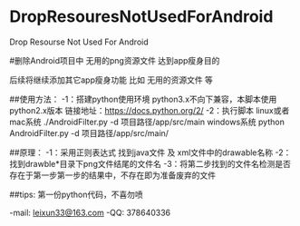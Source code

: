 # DropResouresNotUsedForAndroid
Drop Resourse Not Used For Android

#删除Android项目中 无用的png资源文件 达到app瘦身目的

后续将继续添加其它app瘦身功能
比如 无用的资源文件 等

##使用方法：
-1：搭建python使用环境 
python3.x不向下兼容，本脚本使用python2.x版本
链接地址：https://docs.python.org/2/
-2：执行脚本 
linux或者mac系统
./AndroidFilter.py -d 项目路径/app/src/main
windows系统
python AndroidFilter.py -d 项目路径/app/src/main/

##原理：
-1：采用正则表达式 找到java文件 及 xml文件中的drawable名称
-2：找到drawble*目录下png文件结尾的文件名
-3：将第二步找到的文件名检测是否存在于第一步第一步的结果中，不存在即为准备废弃的文件

##tips:
第一份python代码，不喜勿喷

-mail: leixun33@163.com
-QQ: 378640336
